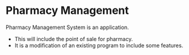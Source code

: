 # Pharmacy Management

Pharmacy Management System is an application.
* This will include the point of sale for pharmacy.
* It is a modification of an existing program to include some features.